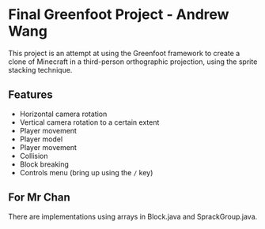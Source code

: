 # Final Greenfoot Project - Andrew Wang

This project is an attempt at using the Greenfoot framework to create a clone of Minecraft in a third-person orthographic projection, using the sprite stacking technique. 

## Features
- Horizontal camera rotation
- Vertical camera rotation to a certain extent
- Player movement
- Player model
- Player movement
- Collision
- Block breaking
- Controls menu (bring up using the `/` key)

## For Mr Chan
There are implementations using arrays in Block.java and SprackGroup.java.
